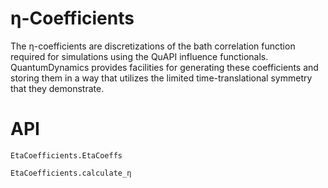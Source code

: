 # η-Coefficients
The η-coefficients are discretizations of the bath correlation function required for simulations using the QuAPI influence functionals. QuantumDynamics provides facilities for generating these coefficients and storing them in a way that utilizes the limited time-translational symmetry that they demonstrate. 

# API
```@docs
EtaCoefficients.EtaCoeffs
```

```@docs
EtaCoefficients.calculate_η
```